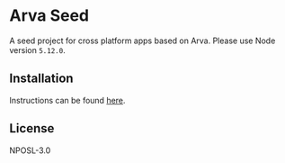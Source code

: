 # Arva Seed
A seed project for cross platform apps based on Arva. Please use Node version `5.12.0`.

## Installation
Instructions can be found <a href="https://github.com/Bizboard/arva-js/wiki/Installation">here</a>.

## License
NPOSL-3.0
